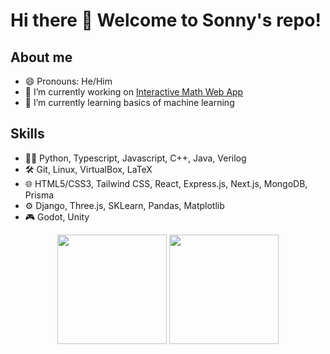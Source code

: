 # Hi there 👋 Welcome to Sonny's repo!

## About me

- 😄 Pronouns: He/Him
- 🔭 I’m currently working on [Interactive Math Web App](https://github.com/sonnyding1/interactive-math-web-app)
- 🌱 I’m currently learning basics of machine learning

## Skills

- 👨‍💻 Python, Typescript, Javascript, C++, Java, Verilog
- 🛠️ Git, Linux, VirtualBox, LaTeX
- 🌐 HTML5/CSS3, Tailwind CSS, React, Express.js, Next.js, MongoDB, Prisma
- ⚙️ Django, Three.js, SKLearn, Pandas, Matplotlib
- 🎮 Godot, Unity

<div align="center"> 
 <img height="175em" src="https://github-readme-stats.vercel.app/api?username=sonnyding1&show_icons=true&include_all_commits=true&count_private=true"/>
  <img height="175em" src="https://github-readme-stats.vercel.app/api/top-langs/?username=sonnyding1&layout=compact" />
</div>
